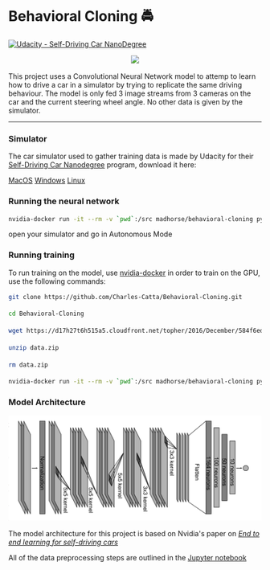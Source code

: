 # Behavioral Cloning 🚔
[![Udacity - Self-Driving Car NanoDegree](https://s3.amazonaws.com/udacity-sdc/github/shield-carnd.svg)](http://www.udacity.com/drive)

<p align="center">
   <img src="driving.gif">
</p>

This project uses a Convolutional Neural Network model to attemp to learn how to drive a car in a simulator by trying to replicate the same driving behaviour. The model is only fed 3 image streams from 3 cameras on the car and the current steering wheel angle. No other data is given by the simulator.

----

### Simulator

The car simulator used to gather training data is made by Udacity for their [Self-Driving Car Nanodegree](https://www.udacity.com/drive) program, download it here:

   [MacOS](https://d17h27t6h515a5.cloudfront.net/topher/2017/February/58983385_beta-simulator-mac/beta-simulator-mac.zip)   [Windows](https://d17h27t6h515a5.cloudfront.net/topher/2017/February/58983318_beta-simulator-windows/beta-simulator-windows.zip)   [Linux](https://d17h27t6h515a5.cloudfront.net/topher/2017/February/58983558_beta-simulator-linux/beta-simulator-linux.zip) 



### Running the neural network

```sh
nvidia-docker run -it --rm -v `pwd`:/src madhorse/behavioral-cloning python3 drive.py Nvidia_Drive-LR0.001-EPOCHS10-DP0.15
```
open your simulator and go in Autonomous Mode

### Running training

To run training on the model, use [nvidia-docker](https://github.com/NVIDIA/nvidia-docker) in order to train on the GPU,
use the following commands:

```sh
git clone https://github.com/Charles-Catta/Behavioral-Cloning.git

cd Behavioral-Cloning

wget https://d17h27t6h515a5.cloudfront.net/topher/2016/December/584f6edd_data/data.zip

unzip data.zip

rm data.zip

nvidia-docker run -it --rm -v `pwd`:/src madhorse/behavioral-cloning python3 model.py
```


### Model Architecture

![Model Architecture](img/model.png)

The model architecture for this project is based on Nvidia's paper on [_End to end learning for self-driving cars_](http://images.nvidia.com/content/tegra/automotive/images/2016/solutions/pdf/end-to-end-dl-using-px.pdf)

All of the data preprocessing steps are outlined in the [Jupyter notebook](Behavioral_Cloning.ipynb)


